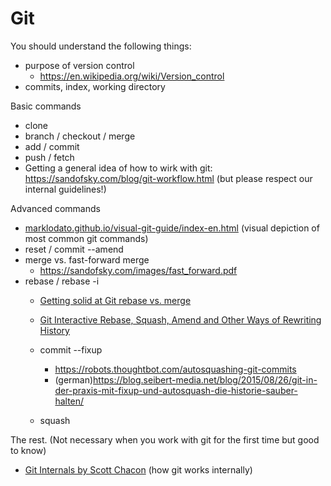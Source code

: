 Git
===

You should understand the following things:

- purpose of version control
    - <https://en.wikipedia.org/wiki/Version_control>
- commits, index, working directory

Basic commands

- clone
- branch / checkout / merge
- add / commit
- push / fetch
- Getting a general idea of how to wirk with git: <https://sandofsky.com/blog/git-workflow.html> (but please respect our internal guidelines!)

Advanced commands

- [marklodato.github.io/visual-git-guide/index-en.html](http://marklodato.github.io/visual-git-guide/index-en.html) (visual depiction of most common git commands)
- reset / commit --amend
- merge vs. fast-forward merge
    - <https://sandofsky.com/images/fast_forward.pdf>
- rebase / rebase -i
    - [Getting solid at Git rebase vs. merge](https://medium.com/@porteneuve/getting-solid-at-git-rebase-vs-merge-4fa1a48c53aa)

    - [Git Interactive Rebase, Squash, Amend and Other Ways of Rewriting History](https://robots.thoughtbot.com/git-interactive-rebase-squash-amend-rewriting-history)

    - commit --fixup

        - <https://robots.thoughtbot.com/autosquashing-git-commits>
        - (german)<https://blog.seibert-media.net/blog/2015/08/26/git-in-der-praxis-mit-fixup-und-autosquash-die-historie-sauber-halten/>

    - squash

The rest. (Not necessary when you work with git for the first time but
good to know)

- [Git Internals by Scott Chacon](https://github.com/pluralsight/git-internals-pdf) (how git works internally)

